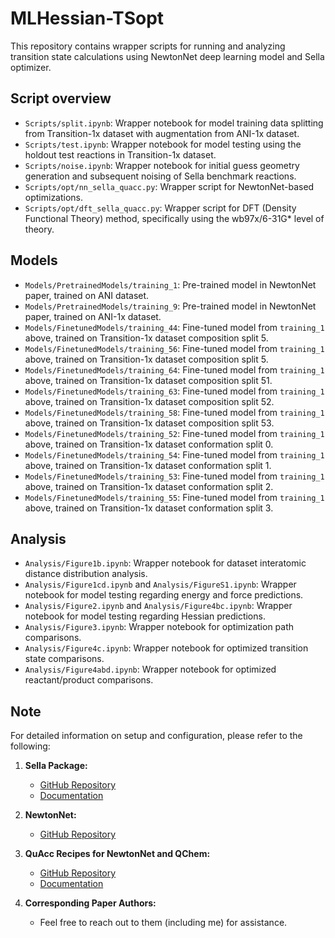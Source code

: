 # MLHessian-TSopt

This repository contains wrapper scripts for running and analyzing transition state calculations using NewtonNet deep learning model and Sella optimizer.

## Script overview

- `Scripts/split.ipynb`: Wrapper notebook for model training data splitting from Transition-1x dataset with augmentation from ANI-1x dataset.
- `Scripts/test.ipynb`: Wrapper notebook for model testing using the holdout test reactions in Transition-1x dataset.
- `Scripts/noise.ipynb`: Wrapper notebook for initial guess geometry generation and subsequent noising of Sella benchmark reactions.
- `Scripts/opt/nn_sella_quacc.py`: Wrapper script for NewtonNet-based optimizations.
- `Scripts/opt/dft_sella_quacc.py`: Wrapper script for DFT (Density Functional Theory) method, specifically using the wb97x/6-31G* level of theory.

## Models

- `Models/PretrainedModels/training_1`: Pre-trained model in NewtonNet paper, trained on ANI dataset.
- `Models/PretrainedModels/training_9`: Pre-trained model in NewtonNet paper, trained on ANI-1x dataset.
- `Models/FinetunedModels/training_44`: Fine-tuned model from `training_1` above, trained on Transition-1x dataset composition split 5.
- `Models/FinetunedModels/training_56`: Fine-tuned model from `training_1` above, trained on Transition-1x dataset composition split 5.
- `Models/FinetunedModels/training_64`: Fine-tuned model from `training_1` above, trained on Transition-1x dataset composition split 51.
- `Models/FinetunedModels/training_63`: Fine-tuned model from `training_1` above, trained on Transition-1x dataset composition split 52.
- `Models/FinetunedModels/training_58`: Fine-tuned model from `training_1` above, trained on Transition-1x dataset composition split 53.
- `Models/FinetunedModels/training_52`: Fine-tuned model from `training_1` above, trained on Transition-1x dataset conformation split 0.
- `Models/FinetunedModels/training_54`: Fine-tuned model from `training_1` above, trained on Transition-1x dataset conformation split 1.
- `Models/FinetunedModels/training_53`: Fine-tuned model from `training_1` above, trained on Transition-1x dataset conformation split 2.
- `Models/FinetunedModels/training_55`: Fine-tuned model from `training_1` above, trained on Transition-1x dataset conformation split 3.

## Analysis

- `Analysis/Figure1b.ipynb`: Wrapper notebook for dataset interatomic distance distribution analysis.
- `Analysis/Figure1cd.ipynb` and `Analysis/FigureS1.ipynb`: Wrapper notebook for model testing regarding energy and force predictions.
- `Analysis/Figure2.ipynb` and `Analysis/Figure4bc.ipynb`: Wrapper notebook for model testing regarding Hessian predictions.
- `Analysis/Figure3.ipynb`: Wrapper notebook for optimization path comparisons.
- `Analysis/Figure4c.ipynb`: Wrapper notebook for optimized transition state comparisons.
- `Analysis/Figure4abd.ipynb`: Wrapper notebook for optimized reactant/product comparisons.

## Note

For detailed information on setup and configuration, please refer to the following:

1. **Sella Package:**
   - [GitHub Repository](https://github.com/zadorlab/sella)
   - [Documentation](https://github.com/zadorlab/sella/wiki)

2. **NewtonNet:**
   - [GitHub Repository](https://github.com/THGLab/NewtonNet)

3. **QuAcc Recipes for NewtonNet and QChem:**
   - [GitHub Repository](https://github.com/Quantum-Accelerators/quacc/blob/main/src/quacc/recipes/newtonnet/ts.py)
   - [Documentation](https://quantum-accelerators.github.io/quacc/reference/quacc/recipes/newtonnet/ts.html)

4. **Corresponding Paper Authors:**
   - Feel free to reach out to them (including me) for assistance.
